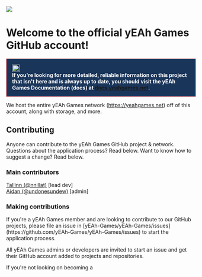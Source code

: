 <img src="https://i.imgur.com/oPWJO1Q.png">

# Welcome to the official yEAh Games GitHub account!

 <font color="white"><div style="  background-color: #1a355a; width: 480px; border: 1px solid #ff4747; padding: 15px;margin: 0px;"><b><img src="https://i.imgur.com/e2OKxTQ.png" width="20" height="20"> 
 <br>If you're looking for more detailed, reliable information on this project that isn't here and is always up to date, you should visit the yEAh Games Documentation (docs) at [docs.yeahgames.net](https://docs.yeahgames.net).</b></div>
</font>

We host the entire yEAh Games network (https://yeahgames.net) off of this account, along with storage, and more.

<h2>Contributing</h2>

Anyone can contribute to the yEAh Games GitHub project & network. Questions about the application process? Read below. Want to know how to suggest a change? Read below.

<h3>Main contributors</h3>

[Tallinn  (@nnillat)](https://github.com/nnillat) [lead dev]
<br>
[Aidan (@undonesundew)](https://github.com/undonesundew)  [admin]

<h3>Making contributions</h3>
If you're a yEAh Games member and are looking to contribute to our GitHub projects, please file an issue in [yEAh-Games/yEAh-Games/issues](https://github.com/yEAh-Games/yEAh-Games/issues) to start the application process. 

All yEAh Games admins or developers are invited to start an issue and get their GitHub account added to projects and repositories.

If you're not looking on becoming a 
